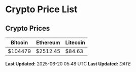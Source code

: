 # Crypto Price List

## Crypto Prices
| Bitcoin | Ethereum | Litecoin |
| ------- | -------- | -------- |
| $104479 | $2512.45 | $84.63 |
**Last Updated:** 2025-06-20 05:48 UTC
**Last Updated:** $DATE$
